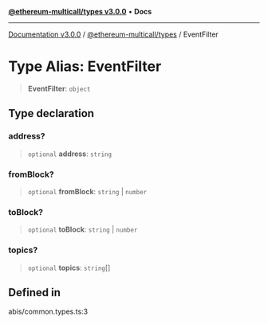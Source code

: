 [**@ethereum-multicall/types v3.0.0**](../README.md) • **Docs**

***

[Documentation v3.0.0](../../../packages.md) / [@ethereum-multicall/types](../README.md) / EventFilter

# Type Alias: EventFilter

> **EventFilter**: `object`

## Type declaration

### address?

> `optional` **address**: `string`

### fromBlock?

> `optional` **fromBlock**: `string` \| `number`

### toBlock?

> `optional` **toBlock**: `string` \| `number`

### topics?

> `optional` **topics**: `string`[]

## Defined in

abis/common.types.ts:3
